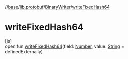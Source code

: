//[base](../../../index.md)/[lib.protobuf](../index.md)/[BinaryWriter](index.md)/[writeFixedHash64](write-fixed-hash64.md)

# writeFixedHash64

[js]\
open fun [writeFixedHash64](write-fixed-hash64.md)(field: [Number](https://kotlinlang.org/api/latest/jvm/stdlib/kotlin/-number/index.html), value: [String](https://kotlinlang.org/api/latest/jvm/stdlib/kotlin/-string/index.html) = definedExternally)
